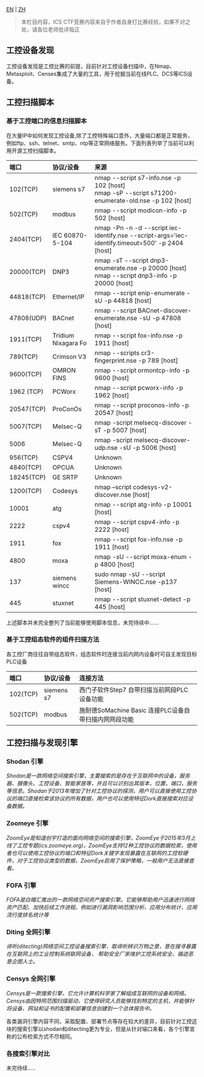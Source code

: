 [EN](./discover.md) | [ZH](./discover-zh.md)
> 本栏目内容，ICS CTF竞赛内容来自于作者自身打比赛经验，如果不对之处，请各位老师批评指正


## 工控设备发现

工控设备发现是工控比赛的前提，目前针对工控设备扫描中，在Nmap、Metasploit、Censes集成了大量的工具，用于挖掘当前在线PLC、DCS等ICS设备。


## 工控扫描脚本


### 基于工控端口的信息扫描脚本


在大量IP中如何发现工控设备,除了工控特殊端口意外，大量端口都是正常服务，例如ftp、ssh、telnet、smtp、ntp等正常网络服务。下面列表列举了当前可以利用开源工控扫描脚本。


|端口|协议/设备|来源|
|:-----|:------|:------|
|102(TCP)|siemens s7|nmap --script s7-info.nse -p 102 [host] <br>nmap -sP --script      s71200-enumerate-old.nse -p 102 [host]|
|502(TCP)|modbus|nmap --script modicon-info -p 502 [host]|
|2404(TCP)|IEC 60870-5-104|nmap -Pn -n -d --script iec-identify.nse  --script-args='iec-identify.timeout=500' -p 2404 [host]|
|20000(TCP)|DNP3|nmap -sT --script dnp3-enumerate.nse -p 20000 [host] <br>nmap --script dnp3-info -p 20000 [host]|
|44818(TCP)|Ethernet/IP|nmap --script enip-enumerate -sU  -p 44818 [host]|
|47808(UDP)|BACnet|nmap --script BACnet-discover-enumerate.nse -sU  -p 47808 [host]|
|1911(TCP)|Tridium Nixagara Fo|nmap --script fox-info.nse -p 1911 [host]|
|789(TCP)|Crimson V3|nmap --scripts cr3-fingerprint.nse -p 789 [host]|
|9600(TCP)|OMRON FINS|nmap --script ormontcp-info -p 9600 [host]|
|1962 (TCP)|PCWorx|nmap --script pcworx-info -p 1962 [host]|
|20547(TCP)|ProConOs|nmap --script proconos-info -p 20547 [host]|
|5007(TCP)|Melsec-Q|nmap -script melsecq-discover -sT -p 5007 [host]|
|5006|Melsec-Q|nmap -script melsecq-discover-udp.nse -sU -p 5006 [host]|
|956(TCP)|CSPV4|Unknown|
|4840(TCP)|OPCUA|Unknown|
|18245(TCP)|GE SRTP|Unknown|
|1200(TCP)|Codesys|nmap –script codesys-v2-discover.nse [host]|
|10001|atg|nmap --script atg-info -p 10001 [host]|
|2222|cspv4|nmap --script cspv4-info -p 2222 [host]|
|1911|fox|nmap --script fox-info.nse -p 1911 [host]|
|4800|moxa|nmap -sU --script moxa-enum -p 4800 [host]|
|137|siemens wincc|sudo nmap -sU --script Siemens-WINCC.nse -p137 [host]|
|445|stuxnet|nmap --script stuxnet-detect -p 445 [host]|

上述脚本并未完全整列了当前能够使用脚本信息，未完待续中......

### 基于工控组态软件的组件扫描方法

各工控厂商往往自带组态软件，组态软件时连接当前内网内设备时可自主发现目标PLC设备

|端口|协议/设备|连接方法|
|:-----|:------|:------|
|102(TCP)|siemens s7|西门子软件Step7 自带扫描当前网段PLC设备功能|
|502(TCP)|modbus|施耐德SoMachine Basic 连接PLC设备自带扫描内网网段功能|


## 工控扫描与发现引擎

### Shodan 引擎

*Shodan是一款网络空间搜索引擎，主要搜索的是存在于互联网中的设备，服务器、摄像头、工控设备、智能家居等，并且可以识别出其版本，位置，端口，服务等信息。Shodan于2013年增加了针对工控协议的探测，用户可以直接使用工控协议的端口直接检索该协议的所有数据，用户也可以使用特征Dork直接搜索对应设备数据。*

### Zoomeye 引擎

*ZoomEye是知道创宇打造的面向网络空间的搜索引擎，ZoomEye于2015年3月上线了工控专题(ics.zoomeye.org)，ZoomEye支持12种工控协议的数据检索，使用者也可以使用工控协议的端口和特征Dork关键字发现暴露在互联网的工控软硬件，对于工控协议类型的数据，ZoomEye启用了保护策略，一般用户无法直接查看。*

### FOFA 引擎

*FOFA是白帽汇推出的一款网络空间资产搜索引擎。它能够帮助用户迅速进行网络资产匹配、加快后续工作进程。例如进行漏洞影响范围分析、应用分布统计、应用流行度排名统计等*

### Diting 全网引擎

*谛听(ditecting)网络空间工控设备搜索引擎，取谛听辨识万物之意，意在搜寻暴露在互联网上的工业控制系统联网设备， 帮助安全厂家维护工控系统安全、循迹恶意企图人士。*

### Censys 全网引擎

*Censys是一款搜索引擎，它允许计算机科学家了解组成互联网的设备和网络。Censys由因特网范围扫描驱动，它使得研究人员能够找到特定的主机，并能够针将设备、网站和证书的配置和部署信息创建到一个总体报告中。*

各类漏洞引擎内容不同，采取配置、部署节点等存在较大的差异，目前针对工控这块的搜索引擎以shodan和ditecting更为专业，但是从针对端口来看，各个引擎宣称的公布检索方式不尽相同。

### 各搜索引擎对比

未完待续.....











